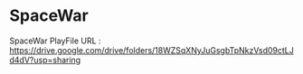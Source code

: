 # SpaceWar
SpaceWar PlayFile URL : https://drive.google.com/drive/folders/18WZSqXNyJuGsgbTpNkzVsd09ctLJd4dV?usp=sharing
